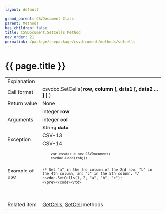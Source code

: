 ```yaml
---
layout: default

grand_parent: CSVDocument Class
parent: Methods
has_children: false
title: CSVDocument.SetCells Method
nav_order: 21
permalink: /package/csvpackage/csvdocument/methods/setcells
---
```

# {{ page.title }}

<table>
  <tr>
    <td>Explanation</td>
    <td colspan="2"></td>
  </tr>
  <tr>
    <td>Call format</td>
    <td colspan="2">csvdoc.SetCells( <b>row, column [, data1 [, data2 ... ] ]</b> )</td>
  </tr>
  <tr>
    <td>Return value</td>
    <td colspan="2">None</td>
  </tr>  
  <tr>
    <td rowspan="3">Arguments</td>
    <td>integer <b>row</b></td>
    <td></td>
  </tr>
  <tr>
    <td>integer <b>col</b></td>
    <td></td>
  </tr>
  <tr>
    <td>String <b>data</b></td>
    <td></td>
  </tr>
  <tr>
    <td rowspan="2">Exception</td>
    <td>CSV-13</td>
    <td></td>
  </tr>
  <tr>
    <td>CSV-14</td>
    <td></td>
  </tr>
  <tr>
    <td>Example of use</td>
    <td colspan="2"><code><pre>
    var csvdoc = new CSVDocument;
    csvdoc.Load(robj);
    
    /* Set "a" in the 3rd column of the 2nd row, "b" in the 4th column, and "c" in the 5th column. */
    csvdoc.SetCells(1, 2, "a", "b", "c");
    </pre></code></td>
  </tr>
  <tr>
    <td>Related item</td>
    <td colspan="2"><a href="/package/csvpackage/csvdocument/methods/getcells">GetCells</a>, <a href="/package/csvpackage/csvdocument/methods/setcell">SetCell</a> methods</td>
  </tr>
</table>



